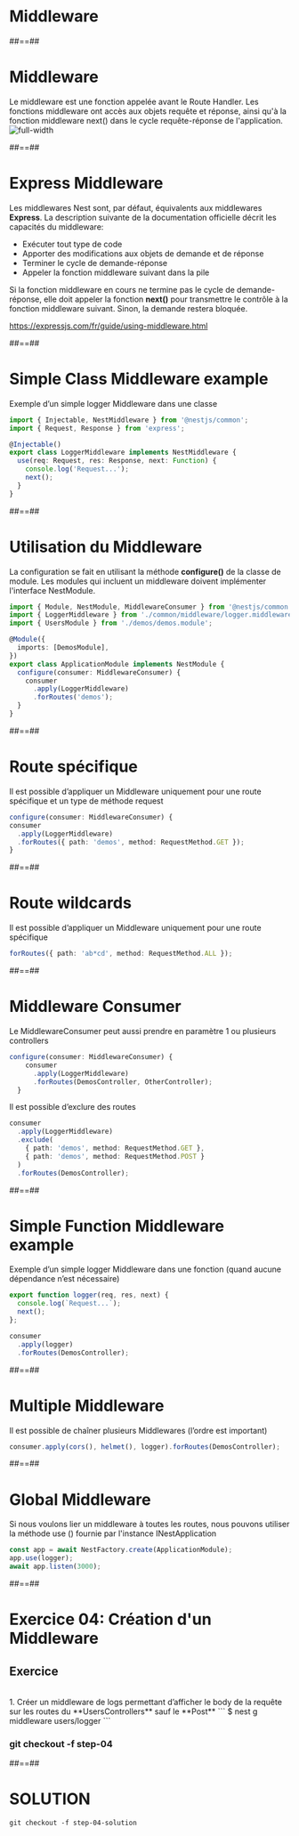 <!-- .slide: class="transition " -->

# Middleware

##==##
# Middleware
Le middleware est une fonction appelée avant le Route Handler. Les fonctions middleware ont accès aux objets requête et réponse, ainsi qu'à la fonction middleware next() dans le cycle requête-réponse de l'application.
![full-width](./assets/images/g5c62ad2ab9_0_268.png)

##==##
# Express Middleware
Les middlewares Nest sont, par défaut, équivalents aux middlewares **Express**. La description suivante de la documentation officielle décrit les capacités du middleware:

* Exécuter tout type de code
* Apporter des modifications aux objets de demande et de réponse
* Terminer le cycle de demande-réponse
* Appeler la fonction middleware suivant dans la pile

Si la fonction middleware en cours ne termine pas le cycle de demande-réponse, elle doit appeler la fonction **next()** pour transmettre le contrôle à la fonction middleware suivant. Sinon, la demande restera bloquée.

https://expressjs.com/fr/guide/using-middleware.html

##==##
<!-- .slide: class="with-code" -->

# Simple Class Middleware example
Exemple d’un simple logger Middleware dans une classe

```typescript
import { Injectable, NestMiddleware } from '@nestjs/common';
import { Request, Response } from 'express';

@Injectable()
export class LoggerMiddleware implements NestMiddleware {
  use(req: Request, res: Response, next: Function) {
    console.log('Request...');
    next();
  }
}
```

<!-- .slide: class="big-code" -->


##==##
<!-- .slide: class="with-code" -->

# Utilisation du Middleware
La configuration se fait en utilisant la méthode **configure()** de la classe de module. Les modules qui incluent un middleware doivent implémenter l'interface NestModule. 

```typescript
import { Module, NestModule, MiddlewareConsumer } from '@nestjs/common';
import { LoggerMiddleware } from './common/middleware/logger.middleware';
import { UsersModule } from './demos/demos.module';

@Module({
  imports: [DemosModule],
})
export class ApplicationModule implements NestModule {
  configure(consumer: MiddlewareConsumer) {
    consumer
      .apply(LoggerMiddleware)
      .forRoutes('demos');
  }
}
```
<!-- .slide: class="big-code" -->

##==##
<!-- .slide: class="with-code" -->

# Route spécifique
Il est possible d’appliquer un Middleware uniquement pour une route spécifique et un type de méthode request 

```typescript
configure(consumer: MiddlewareConsumer) {
consumer
  .apply(LoggerMiddleware)
  .forRoutes({ path: 'demos', method: RequestMethod.GET });
}
```
<!-- .slide: class="big-code" -->

##==##
<!-- .slide: class="with-code" -->

# Route wildcards
Il est possible d’appliquer un Middleware uniquement pour une route spécifique 

```typescript
forRoutes({ path: 'ab*cd', method: RequestMethod.ALL });
```
<!-- .slide: class="big-code" -->

##==##
<!-- .slide: class="with-code" -->

# Middleware Consumer
Le MiddlewareConsumer peut aussi prendre en paramètre 1 ou plusieurs controllers

```typescript
configure(consumer: MiddlewareConsumer) {
    consumer
      .apply(LoggerMiddleware)
      .forRoutes(DemosController, OtherController);
  }
```
Il est possible d’exclure des routes

```typescript
consumer
  .apply(LoggerMiddleware)
  .exclude(
    { path: 'demos', method: RequestMethod.GET },
    { path: 'demos', method: RequestMethod.POST }
  )
  .forRoutes(DemosController);
```
<!-- .slide: class="big-code" -->

##==##
<!-- .slide: class="with-code" -->

# Simple Function Middleware example
Exemple d’un simple logger Middleware dans une fonction (quand aucune dépendance n’est nécessaire)

```typescript
export function logger(req, res, next) {
  console.log(`Request...`);
  next();
};

consumer
  .apply(logger)
  .forRoutes(DemosController);
```
<!-- .slide: class="big-code" -->

##==##
<!-- .slide: class="with-code" -->

# Multiple Middleware
Il est possible de chaîner plusieurs Middlewares (l’ordre est important)

```typescript
consumer.apply(cors(), helmet(), logger).forRoutes(DemosController);
```
<!-- .slide: class="big-code" -->

##==##
<!-- .slide: class="with-code" -->

# Global Middleware
Si nous voulons lier un middleware à toutes les routes, nous pouvons utiliser la méthode use () fournie par l'instance INestApplication

```typescript
const app = await NestFactory.create(ApplicationModule);
app.use(logger);
await app.listen(3000);
```
<!-- .slide: class="big-code" -->

##==##
<!-- .slide: class="exercice sfeir-bg-pink" -->

# Exercice 04: Création d'un Middleware
## Exercice

<br>
1. Créer un middleware de logs permettant d’afficher le body de la requête sur les routes du **UsersControllers** sauf le **Post**
   ```
    $ nest g middleware users/logger
  ```
<br>

### git checkout -f step-04

##==##

# SOLUTION
```git checkout -f step-04-solution```
<!-- .element: class="full-center" -->




